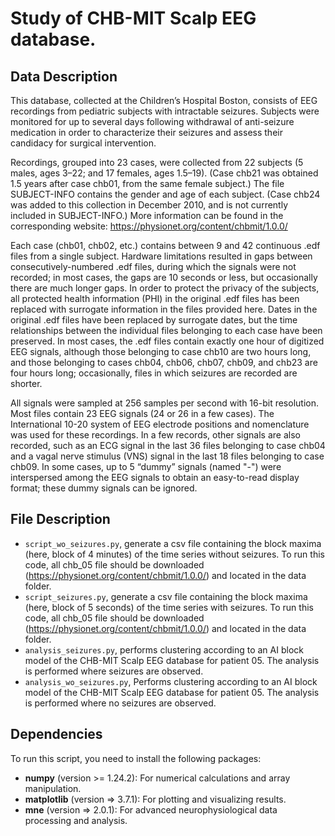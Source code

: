 # Study of CHB-MIT Scalp EEG database.

## Data Description

This database, collected at the Children’s Hospital Boston, consists of EEG recordings from pediatric subjects with intractable seizures. Subjects were monitored for up to several days following withdrawal of anti-seizure medication in order to characterize their seizures and assess their candidacy for surgical intervention.

Recordings, grouped into 23 cases, were collected from 22 subjects (5 males, ages 3–22; and 17 females, ages 1.5–19). (Case chb21 was obtained 1.5 years after case chb01, from the same female subject.) The file SUBJECT-INFO contains the gender and age of each subject. (Case chb24 was added to this collection in December 2010, and is not currently included in SUBJECT-INFO.) More information can be found in the corresponding website: https://physionet.org/content/chbmit/1.0.0/

Each case (chb01, chb02, etc.) contains between 9 and 42 continuous .edf files from a single subject. Hardware limitations resulted in gaps between consecutively-numbered .edf files, during which the signals were not recorded; in most cases, the gaps are 10 seconds or less, but occasionally there are much longer gaps. In order to protect the privacy of the subjects, all protected health information (PHI) in the original .edf files has been replaced with surrogate information in the files provided here. Dates in the original .edf files have been replaced by surrogate dates, but the time relationships between the individual files belonging to each case have been preserved. In most cases, the .edf files contain exactly one hour of digitized EEG signals, although those belonging to case chb10 are two hours long, and those belonging to cases chb04, chb06, chb07, chb09, and chb23 are four hours long; occasionally, files in which seizures are recorded are shorter.


All signals were sampled at 256 samples per second with 16-bit resolution. Most files contain 23 EEG signals (24 or 26 in a few cases). The International 10-20 system of EEG electrode positions and nomenclature was used for these recordings. In a few records, other signals are also recorded, such as an ECG signal in the last 36 files belonging to case chb04 and a vagal nerve stimulus (VNS) signal in the last 18 files belonging to case chb09. In some cases, up to 5 “dummy” signals (named "-") were interspersed among the EEG signals to obtain an easy-to-read display format; these dummy signals can be ignored.

## File Description

* `script_wo_seizures.py`, generate a csv file containing the block maxima (here, block of 4 minutes) of the time series without seizures. To run this code, all chb_05 file should be downloaded (https://physionet.org/content/chbmit/1.0.0/) and located in the data folder.
* `script_seizures.py`, generate a csv file containing the block maxima (here, block of 5 seconds) of the time series with seizures. To run this code, all chb_05 file should be downloaded (https://physionet.org/content/chbmit/1.0.0/) and located in the data folder.
* `analysis_seizures.py`, performs clustering according to an AI block model of the CHB-MIT Scalp EEG database for patient 05. The analysis is performed where seizures are observed.
* `analysis_wo_seizures.py`, Performs clustering according to an AI block model of the CHB-MIT Scalp EEG database for patient 05. The analysis is performed where no seizures are observed.

## Dependencies

To run this script, you need to install the following packages:

- **numpy** (version >= 1.24.2): For numerical calculations and array manipulation.
- **matplotlib** (version => 3.7.1): For plotting and visualizing results.
- **mne** (version => 2.0.1): For advanced neurophysiological data processing and analysis.